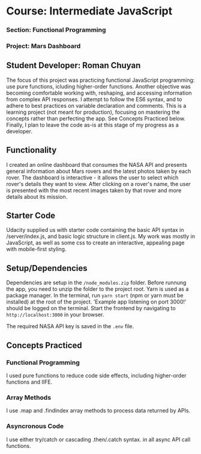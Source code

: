 # Course: Intermediate JavaScript
### Section: Functional Programming
### Project: Mars Dashboard

## Student Developer: Roman Chuyan
The focus of this project was practicing functional JavaScript programming: use pure functions, icluding higher-order functions.
Another objective was becoming comfortable working with, reshaping, and accessing information from complex API responses. 
I attempt to follow the ES6 syntax, and to adhere to best practices on variable declaration and comments. 
This is a learning project (not meant for production), focusing on mastering the concepts rather than perfecting the app.
See Concepts Practiced below. Finally, I plan to leave the code as-is at this stage of my progress as a developer.

## Functionality
I created an online dashboard that consumes the NASA API and presents general information about Mars rovers and the latest photos taken by each rover. 
The dashboard is interactive - it allows the user to select which rover's details they want to view. After clicking on a rover's name, the user is presented with the most recent images taken by that rover and more details about its mission. 

## Starter Code
Udacity supplied us with starter code containing the basic API syntax in /server/index.js, and basic logic structure in client.js. 
My work was mostly in JavaScript, as well as some css to create an interactive, appealing page with mobile-first styling.

## Setup/Dependencies
Dependencies are setup in the `/node_modules.zip` folder. Before runnung the app, you need to unzip the folder to the project root.
Yarn is used as a package manager. In the terminal, run `yarn start` (npm or yarn must be installed) at the root of the project.
'Example app listening on port 3000!' should be logged on the terminal. Start the frontend by navigating to `http://localhost:3000` in your browser.

The required NASA API key is saved in the `.env` file.

## Concepts Practiced

### Functional Programming
I used pure functions to reduce code side effects, including higher-order functions and IIFE.

### Array Methods
I use .map and .findindex array methods to process data returned by APIs.

### Asyncronous Code
I use either try/catch or cascading .then/.catch syntax. in all async API call functions.
